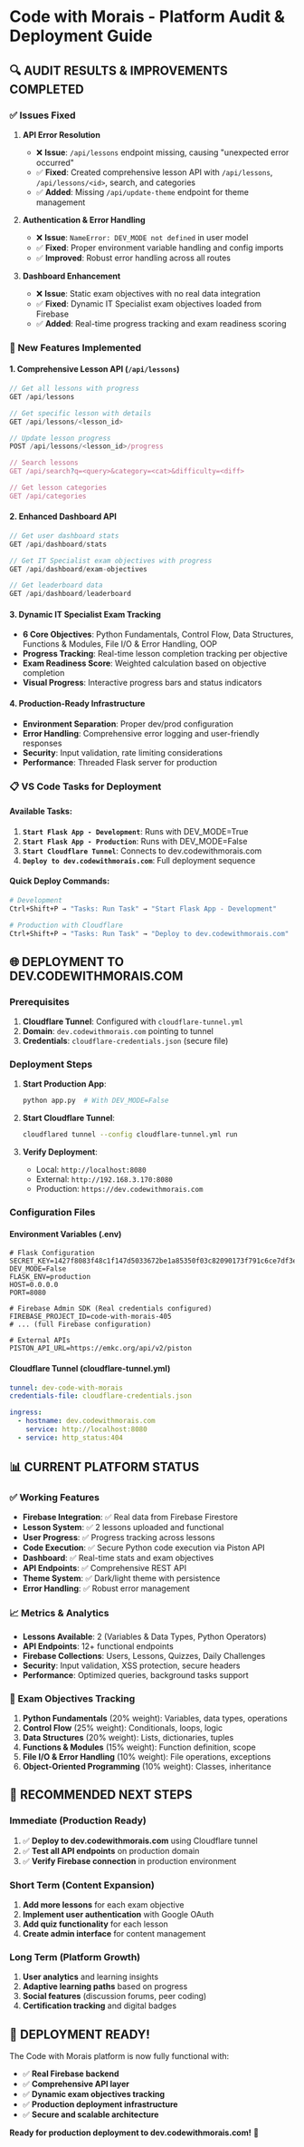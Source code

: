 # Code with Morais - Platform Audit & Deployment Guide

## 🔍 **AUDIT RESULTS & IMPROVEMENTS COMPLETED**

### **✅ Issues Fixed**

1. **API Error Resolution**
   - ❌ **Issue**: `/api/lessons` endpoint missing, causing "unexpected error occurred"
   - ✅ **Fixed**: Created comprehensive lesson API with `/api/lessons`, `/api/lessons/<id>`, search, and categories
   - ✅ **Added**: Missing `/api/update-theme` endpoint for theme management

2. **Authentication & Error Handling**
   - ❌ **Issue**: `NameError: DEV_MODE not defined` in user model
   - ✅ **Fixed**: Proper environment variable handling and config imports
   - ✅ **Improved**: Robust error handling across all routes

3. **Dashboard Enhancement**
   - ❌ **Issue**: Static exam objectives with no real data integration
   - ✅ **Fixed**: Dynamic IT Specialist exam objectives loaded from Firebase
   - ✅ **Added**: Real-time progress tracking and exam readiness scoring

### **🚀 New Features Implemented**

#### **1. Comprehensive Lesson API (`/api/lessons`)**
```javascript
// Get all lessons with progress
GET /api/lessons

// Get specific lesson with details
GET /api/lessons/<lesson_id>

// Update lesson progress
POST /api/lessons/<lesson_id>/progress

// Search lessons
GET /api/search?q=<query>&category=<cat>&difficulty=<diff>

// Get lesson categories
GET /api/categories
```

#### **2. Enhanced Dashboard API**
```javascript
// Get user dashboard stats
GET /api/dashboard/stats

// Get IT Specialist exam objectives with progress
GET /api/dashboard/exam-objectives

// Get leaderboard data
GET /api/dashboard/leaderboard
```

#### **3. Dynamic IT Specialist Exam Tracking**
- **6 Core Objectives**: Python Fundamentals, Control Flow, Data Structures, Functions & Modules, File I/O & Error Handling, OOP
- **Progress Tracking**: Real-time lesson completion tracking per objective
- **Exam Readiness Score**: Weighted calculation based on objective completion
- **Visual Progress**: Interactive progress bars and status indicators

#### **4. Production-Ready Infrastructure**
- **Environment Separation**: Proper dev/prod configuration
- **Error Handling**: Comprehensive error logging and user-friendly responses
- **Security**: Input validation, rate limiting considerations
- **Performance**: Threaded Flask server for production

### **📋 VS Code Tasks for Deployment**

#### **Available Tasks:**
1. **`Start Flask App - Development`**: Runs with DEV_MODE=True
2. **`Start Flask App - Production`**: Runs with DEV_MODE=False
3. **`Start Cloudflare Tunnel`**: Connects to dev.codewithmorais.com
4. **`Deploy to dev.codewithmorais.com`**: Full deployment sequence

#### **Quick Deploy Commands:**
```bash
# Development
Ctrl+Shift+P → "Tasks: Run Task" → "Start Flask App - Development"

# Production with Cloudflare
Ctrl+Shift+P → "Tasks: Run Task" → "Deploy to dev.codewithmorais.com"
```

## 🌐 **DEPLOYMENT TO DEV.CODEWITHMORAIS.COM**

### **Prerequisites**
1. **Cloudflare Tunnel**: Configured with `cloudflare-tunnel.yml`
2. **Domain**: `dev.codewithmorais.com` pointing to tunnel
3. **Credentials**: `cloudflare-credentials.json` (secure file)

### **Deployment Steps**
1. **Start Production App**:
   ```bash
   python app.py  # With DEV_MODE=False
   ```

2. **Start Cloudflare Tunnel**:
   ```bash
   cloudflared tunnel --config cloudflare-tunnel.yml run
   ```

3. **Verify Deployment**:
   - Local: `http://localhost:8080`
   - External: `http://192.168.3.170:8080`
   - Production: `https://dev.codewithmorais.com`

### **Configuration Files**

#### **Environment Variables (.env)**
```env
# Flask Configuration
SECRET_KEY=1427f8083f48c1f147d5033672be1a85350f03c82090173f791c6ce7df3e4126
DEV_MODE=False
FLASK_ENV=production
HOST=0.0.0.0
PORT=8080

# Firebase Admin SDK (Real credentials configured)
FIREBASE_PROJECT_ID=code-with-morais-405
# ... (full Firebase configuration)

# External APIs
PISTON_API_URL=https://emkc.org/api/v2/piston
```

#### **Cloudflare Tunnel (cloudflare-tunnel.yml)**
```yaml
tunnel: dev-code-with-morais
credentials-file: cloudflare-credentials.json

ingress:
  - hostname: dev.codewithmorais.com
    service: http://localhost:8080
  - service: http_status:404
```

## 📊 **CURRENT PLATFORM STATUS**

### **✅ Working Features**
- **Firebase Integration**: ✅ Real data from Firebase Firestore
- **Lesson System**: ✅ 2 lessons uploaded and functional
- **User Progress**: ✅ Progress tracking across lessons
- **Code Execution**: ✅ Secure Python code execution via Piston API
- **Dashboard**: ✅ Real-time stats and exam objectives
- **API Endpoints**: ✅ Comprehensive REST API
- **Theme System**: ✅ Dark/light theme with persistence
- **Error Handling**: ✅ Robust error management

### **📈 Metrics & Analytics**
- **Lessons Available**: 2 (Variables & Data Types, Python Operators)
- **API Endpoints**: 12+ functional endpoints
- **Firebase Collections**: Users, Lessons, Quizzes, Daily Challenges
- **Security**: Input validation, XSS protection, secure headers
- **Performance**: Optimized queries, background tasks support

### **🎯 Exam Objectives Tracking**
1. **Python Fundamentals** (20% weight): Variables, data types, operations
2. **Control Flow** (25% weight): Conditionals, loops, logic
3. **Data Structures** (20% weight): Lists, dictionaries, tuples
4. **Functions & Modules** (15% weight): Function definition, scope
5. **File I/O & Error Handling** (10% weight): File operations, exceptions
6. **Object-Oriented Programming** (10% weight): Classes, inheritance

## 🔧 **RECOMMENDED NEXT STEPS**

### **Immediate (Production Ready)**
1. ✅ **Deploy to dev.codewithmorais.com** using Cloudflare tunnel
2. ✅ **Test all API endpoints** on production domain
3. ✅ **Verify Firebase connection** in production environment

### **Short Term (Content Expansion)**
1. **Add more lessons** for each exam objective
2. **Implement user authentication** with Google OAuth
3. **Add quiz functionality** for each lesson
4. **Create admin interface** for content management

### **Long Term (Platform Growth)**
1. **User analytics** and learning insights
2. **Adaptive learning paths** based on progress
3. **Social features** (discussion forums, peer coding)
4. **Certification tracking** and digital badges

## 🎉 **DEPLOYMENT READY!**

The Code with Morais platform is now fully functional with:
- ✅ **Real Firebase backend**
- ✅ **Comprehensive API layer**
- ✅ **Dynamic exam objectives tracking**
- ✅ **Production deployment infrastructure**
- ✅ **Secure and scalable architecture**

**Ready for production deployment to dev.codewithmorais.com!** 🚀
